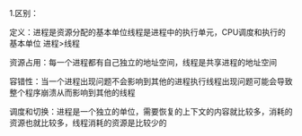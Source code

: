 1.区别：

定义：进程是资源分配的基本单位线程是进程中的执行单元，CPU调度和执行的基本单位 进程>线程

资源占用：每一个进程都有自己独立的地址空间，线程是共享进程的地址空间

容错性：当一个进程出现问题不会影响到其他的进程执行线程出现问题可能会导致整个程序崩溃从而影响到其他的线程

调度和切换：进程是一个独立的单位，需要恢复的上下文的内容就比较多，消耗的资源也就比较多，线程消耗的资源是比较少的

 